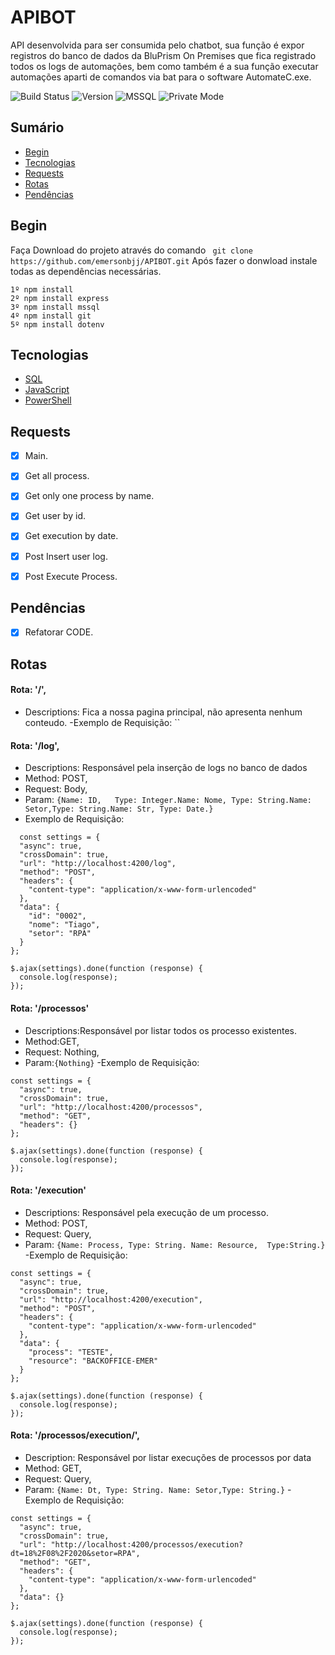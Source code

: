 # APIBOT
API desenvolvida para ser consumida pelo chatbot,
sua função é expor registros do banco de dados da BluPrism On Premises que fica registrado todos os logs de automações, bem como também é a sua função executar automações aparti de comandos via bat para o software AutomateC.exe.

![Build Status](https://img.shields.io/badge/API-Est%C3%A1vel-green)
![Version](https://img.shields.io/badge/Vers%C3%A3o-2.0.0-yellow)
![MSSQL](https://img.shields.io/badge/MMSQL-2019-blue)
![Private Mode](https://img.shields.io/badge/Projeto-Private-red)

## Sumário

* [Begin](#Begin)
* [Tecnologias](#Tecnologias)
* [Requests](#Requests)
* [Rotas](#Rotas)
* [Pendências](#Pendências)


## Begin

Faça Download do projeto através do comando ` git clone https://github.com/emersonbjj/APIBOT.git`
Após fazer o donwload instale todas as dependências necessárias. 

```
1º npm install 
2º npm install express 
3º npm install mssql 
4º npm install git 
5º npm install dotenv
 ```

## Tecnologias 

* [SQL](https://docs.microsoft.com/pt-br/sql/sql-server/?view=sql-server-2017)
* [JavaScript](https://nodejs.org/pt-br/docs/)
* [PowerShell](https://docs.microsoft.com/en-us/powershell/)


## Requests
- [X] Main.
- [X] Get all process.
- [X] Get only one process by name.
- [X] Get user by id.
- [X] Get execution by date.
- [X] Post Insert user log.
- [X] Post Execute Process.


## Pendências
- [X] Refatorar CODE.

## Rotas

#### Rota: '/', 
- Descriptions: Fica a nossa pagina principal, não apresenta nenhum conteudo.
-Exemplo de Requisição:
``

#### Rota: '/log', 
- Descriptions: Responsável pela inserção de logs no banco de dados 
- Method: POST,
- Request: Body,
- Param: 
`{Name: ID,   Type: Integer.Name: Nome, Type: String.Name: Setor,Type: String.Name: Str, Type: Date.}`
- Exemplo de Requisição: 
```
  const settings = {
  "async": true,
  "crossDomain": true,
  "url": "http://localhost:4200/log",
  "method": "POST",
  "headers": {
    "content-type": "application/x-www-form-urlencoded"
  },
  "data": {
    "id": "0002",
    "nome": "Tiago",
    "setor": "RPA"
  }
};

$.ajax(settings).done(function (response) {
  console.log(response);
});
```
#### Rota: '/processos'
- Descriptions:Responsável por listar todos os processo existentes.
- Method:GET,
- Request: Nothing,
- Param:`{Nothing}`
-Exemplo de Requisição:
```
const settings = {
  "async": true,
  "crossDomain": true,
  "url": "http://localhost:4200/processos",
  "method": "GET",
  "headers": {}
};

$.ajax(settings).done(function (response) {
  console.log(response);
});
```
#### Rota: '/execution'
- Descriptions: Responsável pela execução de um processo.
- Method: POST,
- Request: Query,
- Param: `{Name: Process, Type: String. Name: Resource,  Type:String.}`
-Exemplo de Requisição:
```
const settings = {
  "async": true,
  "crossDomain": true,
  "url": "http://localhost:4200/execution",
  "method": "POST",
  "headers": {
    "content-type": "application/x-www-form-urlencoded"
  },
  "data": {
    "process": "TESTE",
    "resource": "BACKOFFICE-EMER"
  }
};

$.ajax(settings).done(function (response) {
  console.log(response);
});
```
#### Rota: '/processos/execution/', 
- Description: Responsável por listar execuções de processos por data
- Method: GET,
- Request: Query,
- Param: `{Name: Dt, Type: String. Name: Setor,Type: String.}`
-Exemplo de Requisição:
```
const settings = {
  "async": true,
  "crossDomain": true,
  "url": "http://localhost:4200/processos/execution?dt=18%2F08%2F2020&setor=RPA",
  "method": "GET",
  "headers": {
    "content-type": "application/x-www-form-urlencoded"
  },
  "data": {}
};

$.ajax(settings).done(function (response) {
  console.log(response);
});
```


